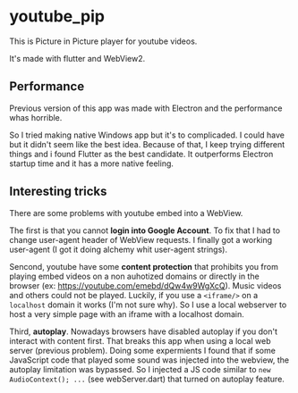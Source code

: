 # youtube_pip

This is Picture in Picture player for youtube videos.

It's made with flutter and WebView2.

## Performance

Previous version of this app was made with Electron and the performance whas horrible. 

So I tried making native Windows app but it's to complicaded. I could have but it didn't seem like the best idea. Because of that, I keep trying different things and i found Flutter as the best candidate. It outperforms Electron startup time and it has a more native feeling.

## Interesting tricks

There are some problems with youtube embed into a WebView.

The first is that you cannot **login into Google Account**. To fix that I had to change user-agent header of WebView requests. I finally got a working user-agent (I got it doing alchemy whit user-agent strings).

Sencond, youtube have some **content protection** that prohibits you from playing embed videos on a non auhotized domains or directly in the browser (ex: https://youtube.com/emebd/dQw4w9WgXcQ). Music videos and others could not be played. Luckily, if you use a `<iframe/>` on a `localhost` domain it works (I'm not sure why). So I use a local webserver to host a very simple page with an iframe with a localhost domain.

Third, **autoplay**. Nowadays browsers have disabled autoplay if you don't interact with content first. 
That breaks this app when using a local web server (previous problem). 
Doing some expermients I found that if some JavaScript code that played some sound was injected into the webview, the autoplay limitation was bypassed. So I injected a JS code similar to `new AudioContext(); ...` (see webServer.dart) that turned on autoplay feature.

